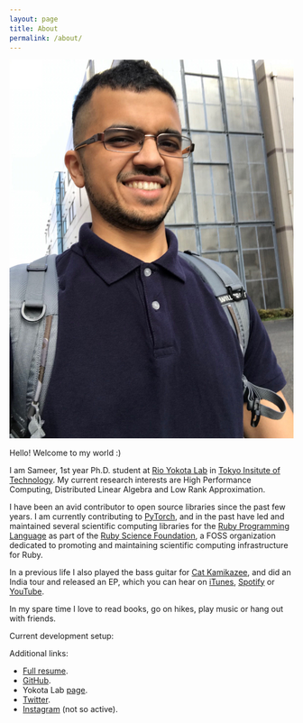 ```yaml
---
layout: page
title: About
permalink: /about/
---
```


![Sameer photo](/assets/images/about_photo.JPG) 

Hello! Welcome to my world :)

I am Sameer, 1st year Ph.D. student at [Rio Yokota Lab](https://www.rio.gsic.titech.ac.jp/en/index.html) in 
[Tokyo Insitute of Technology](https://www.titech.ac.jp/english/). My current research interests are High
Performance Computing, Distributed Linear Algebra and Low Rank Approximation.

I have been an avid contributor to open source libraries since the past few years. I am currently contributing
to [PyTorch](), and in the past have led and maintained several scientific computing libraries
for the [Ruby Programming Language]() as part of the [Ruby Science Foundation](), a FOSS organization dedicated
to promoting and maintaining scientific computing infrastructure for Ruby.

In a previous life I also played the bass guitar for [Cat Kamikazee](), and did an India tour and released
an EP, which you can hear on [iTunes](), [Spotify]() or [YouTube]().

In my spare time I love to read books, go on hikes, play music or hang out with friends.

Current development setup:


Additional links:
* [Full resume]().
* [GitHub]().
* Yokota Lab [page]().
* [Twitter]().
* [Instagram]() (not so active).

